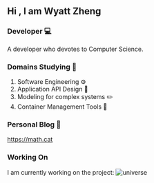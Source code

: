 ## Hi , I am Wyatt Zheng

### Developer 💻

A developer who devotes to Computer Science.

### Domains Studying 📖

1. Software Engineering ⚙️
2. Application API Design 🔌
3. Modeling for complex systems ✏️
4. Container Management Tools 🐋

### Personal Blog 🏡

<https://math.cat>

### Working On

I am currently working on the project: 
![universe](https://github.com/wyattzheng/universe)
